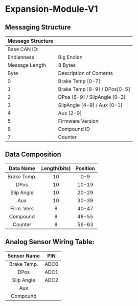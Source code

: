 # Expansion-Module-V1
## Messaging Structure

| Message Structure||
|:---          |:---                          |
|Base CAN ID:  |                              |
|Endianness    | Big Endian                   |
|Message Length| 8 Bytes                      |
|Byte          | Description of Contents      |
|0             | Brake Temp [0-7]             |
|1             | Brake Temp [8-9] / DPos[0-5] | 
|2             | DPos [6-9] / SlipAngle [0-3] |
|3             | SlipAngle [4-9] / Aux [0-1]  |
|4             | Aux [2-9]                    |
|5             | Firmware Version             |
|6             | Compound ID                  |
|7             | Counter                      |



## Data Composition
|Data Name  |  Length(bits)  |  Position
|:---:      |:---:     |:---:
|Brake Temp. |  10   |  0-9
|DPos       |  10   |  10-19
|Slip Angle |  10   |  20-29
|Aux        |  10   |  30-39   
|Firm. Vers  |  8    |  40-47
|Compound   |  8    |  48-55
|Counter    |  8    |  56-63


## Analog Sensor Wiring Table:
|Sensor Name |  PIN      
|:---:       |:---:
| Brake Temp. | ADC0
| DPos       | ADC1
| Slip Angle | ADC2
| Aux        | 
| Compound   | 
